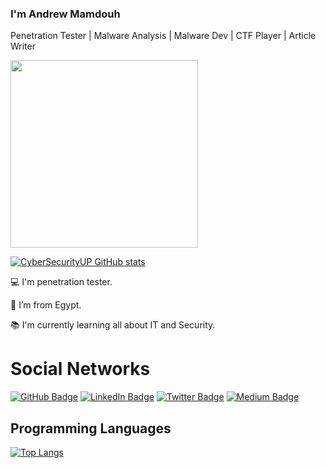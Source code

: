 
### I'm Andrew Mamdouh

Penetration Tester | Malware Analysis | Malware Dev | CTF Player | Article Writer 
<br>

<img src="https://media.giphy.com/media/3oEjHWpiVIOGXT5l9m/giphy.gif" width="300">

</br>

[![CyberSecurityUP GitHub stats](https://github-readme-stats.vercel.app/api?username=andrewmamdouh122&theme=dark)](https://github.com/andrewmamdouh122/github-readme-stats)

:computer: I'm penetration tester.

:house_with_garden: I’m from Egypt.

:books: I'm currently learning all about IT and Security.


# Social Networks

[![GitHub Badge](https://img.shields.io/badge/GitHub-181717?style=for-the-badge&logo=github&logoColor=white&link=https://github.com/andrewmamdouh122)](https://github.com/andrewmamdouh122)
[![LinkedIn Badge](https://img.shields.io/badge/LinkedIn-0077B5?style=for-the-badge&logo=linkedin&logoColor=white&link=https://www.linkedin.com/in/andrew-mamdouh122)](https://www.linkedin.com/in/andrew-mamdouh122)
[![Twitter Badge](https://img.shields.io/badge/Twitter-1DA1F2?style=for-the-badge&logo=twitter&logoColor=white&link=https://x.com/0Xandrew122)](https://x.com/0Xandrew122)
[![Medium Badge](https://img.shields.io/badge/Medium-000000?style=for-the-badge&link=https://medium.com/@andrewmamdouh122)](https://medium.com/@andrewmamdouh122)




## Programming Languages
[![Top Langs](https://github-readme-stats.vercel.app/api/top-langs/?username=andrewmamdouh122&layout=compact&theme=dark)](https://github.com/andrewmamdouh122/github-readme-stats)
